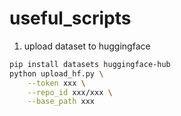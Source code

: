 # useful_scripts

1. upload dataset to huggingface

```bash
pip install datasets huggingface-hub
python upload_hf.py \
    --token xxx \
    --repo_id xxx/xxx \
    --base_path xxx
```

